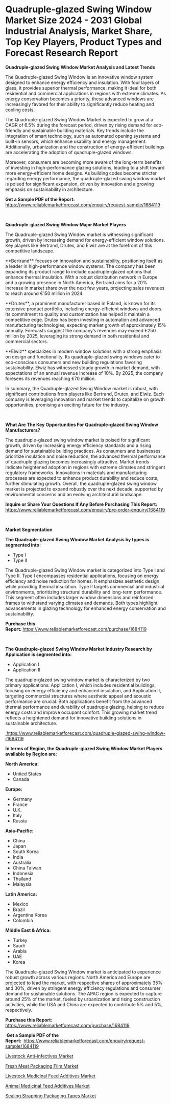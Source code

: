 <p><h1>Quadruple-glazed Swing Window Market Size 2024 - 2031 Global Industrial Analysis, Market Share, Top Key Players, Product Types and Forecast Research Report</h1></p><p><strong>Quadruple-glazed Swing Window Market Analysis and Latest Trends</strong></p>
<p><p>The Quadruple-glazed Swing Window is an innovative window system designed to enhance energy efficiency and insulation. With four layers of glass, it provides superior thermal performance, making it ideal for both residential and commercial applications in regions with extreme climates. As energy conservation becomes a priority, these advanced windows are increasingly favored for their ability to significantly reduce heating and cooling costs.</p><p>The Quadruple-glazed Swing Window Market is expected to grow at a CAGR of 6.5% during the forecast period, driven by rising demand for eco-friendly and sustainable building materials. Key trends include the integration of smart technology, such as automated opening systems and built-in sensors, which enhance usability and energy management. Additionally, urbanization and the construction of energy-efficient buildings are accelerating the adoption of quadruple-glazed windows. </p><p>Moreover, consumers are becoming more aware of the long-term benefits of investing in high-performance glazing solutions, leading to a shift toward more energy-efficient home designs. As building codes become stricter regarding energy performance, the quadruple-glazed swing window market is poised for significant expansion, driven by innovation and a growing emphasis on sustainability in architecture.</p></p>
<p><strong>Get a Sample PDF of the Report:&nbsp;</strong> <a href="https://www.reliablemarketforecast.com/enquiry/request-sample/1684119?utm_campaign=1134&utm_medium=2&utm_source=Github&utm_content=ia&utm_term=15102024&utm_id=quadruple-glazed-swing-window">https://www.reliablemarketforecast.com/enquiry/request-sample/1684119</a></p>
<p>&nbsp;</p>
<p><strong>Quadruple-glazed Swing Window Major Market Players</strong></p>
<p><p>The Quadruple-glazed Swing Window market is witnessing significant growth, driven by increasing demand for energy-efficient window solutions. Key players like Bertrand, Drutex, and Elwiz are at the forefront of this competitive landscape.</p><p>**Bertrand** focuses on innovation and sustainability, positioning itself as a leader in high-performance window systems. The company has been expanding its product range to include quadruple-glazed options that enhance thermal insulation. With a robust distribution network in Europe and a growing presence in North America, Bertrand aims for a 20% increase in market share over the next few years, projecting sales revenues to reach around €150 million in 2024.</p><p>**Drutex**, a prominent manufacturer based in Poland, is known for its extensive product portfolio, including energy-efficient windows and doors. Its commitment to quality and customization has helped it maintain a competitive edge. Drutex has been investing in automation and advanced manufacturing technologies, expecting market growth of approximately 15% annually. Forecasts suggest the company’s revenues may exceed €250 million by 2025, leveraging its strong demand in both residential and commercial sectors.</p><p>**Elwiz** specializes in modern window solutions with a strong emphasis on design and functionality. Its quadruple-glazed swing windows cater to eco-conscious consumers and new building regulations favoring sustainability. Elwiz has witnessed steady growth in market demand, with expectations of an annual revenue increase of 10%. By 2025, the company foresees its revenues reaching €70 million.</p><p>In summary, the Quadruple-glazed Swing Window market is robust, with significant contributions from players like Bertrand, Drutex, and Elwiz. Each company is leveraging innovation and market trends to capitalize on growth opportunities, promising an exciting future for the industry.</p></p>
<p>&nbsp;</p>
<p><strong>What Are The Key Opportunities For Quadruple-glazed Swing Window Manufacturers?</strong></p>
<p><p>The quadruple-glazed swing window market is poised for significant growth, driven by increasing energy efficiency standards and a rising demand for sustainable building practices. As consumers and businesses prioritize insulation and noise reduction, the advanced thermal performance of quadruple glazing becomes increasingly attractive. Market trends indicate heightened adoption in regions with extreme climates and stringent regulatory frameworks. Innovations in materials and manufacturing processes are expected to enhance product durability and reduce costs, further stimulating growth. Overall, the quadruple-glazed swing window market is projected to expand robustly over the next decade, supported by environmental concerns and an evolving architectural landscape.</p></p>
<p><strong>Inquire or Share Your Questions If Any Before Purchasing This Report:</strong> <a href="https://www.reliablemarketforecast.com/enquiry/pre-order-enquiry/1684119?utm_campaign=1134&utm_medium=2&utm_source=Github&utm_content=ia&utm_term=15102024&utm_id=quadruple-glazed-swing-window">https://www.reliablemarketforecast.com/enquiry/pre-order-enquiry/1684119</a></p>
<p>&nbsp;</p>
<p><strong>Market Segmentation</strong></p>
<p><strong>The Quadruple-glazed Swing Window Market Analysis by types is segmented into:</strong></p>
<p><ul><li>Type I</li><li>Type II</li></ul></p>
<p><p>The Quadruple-glazed Swing Window market is categorized into Type I and Type II. Type I encompasses residential applications, focusing on energy efficiency and noise reduction for homes. It emphasizes aesthetic design while providing thermal insulation. Type II targets commercial and industrial environments, prioritizing structural durability and long-term performance. This segment often includes larger window dimensions and reinforced frames to withstand varying climates and demands. Both types highlight advancements in glazing technology for enhanced energy conservation and sustainability.</p></p>
<p><strong>Purchase this Report:&nbsp;</strong><a href="https://www.reliablemarketforecast.com/purchase/1684119?utm_campaign=1134&utm_medium=2&utm_source=Github&utm_content=ia&utm_term=15102024&utm_id=quadruple-glazed-swing-window">https://www.reliablemarketforecast.com/purchase/1684119</a></p>
<p>&nbsp;</p>
<p><strong>The Quadruple-glazed Swing Window Market Industry Research by Application is segmented into:</strong></p>
<p><ul><li>Application I</li><li>Application II</li></ul></p>
<p><p>The quadruple-glazed swing window market is characterized by two primary applications: Application I, which includes residential buildings, focusing on energy efficiency and enhanced insulation, and Application II, targeting commercial structures where aesthetic appeal and acoustic performance are crucial. Both applications benefit from the advanced thermal performance and durability of quadruple glazing, helping to reduce energy costs and improve occupant comfort. This growing market trend reflects a heightened demand for innovative building solutions in sustainable architecture.</p></p>
<p><a href="https://www.reliablemarketforecast.com/quadruple-glazed-swing-window-r1684119?utm_campaign=1134&utm_medium=2&utm_source=Github&utm_content=ia&utm_term=15102024&utm_id=quadruple-glazed-swing-window">&nbsp;https://www.reliablemarketforecast.com/quadruple-glazed-swing-window-r1684119</a></p>
<p><strong>In terms of Region, the Quadruple-glazed Swing Window Market Players available by Region are:</strong></p>
<p>
    <p> <strong> North America: </strong>
        <ul>
            <li>United States</li>
            <li>Canada</li>
        </ul>
        </p> 
    <p> <strong> Europe: </strong>
        <ul>
            <li>Germany</li>
            <li>France</li>
            <li>U.K.</li>
            <li>Italy</li>
            <li>Russia</li>
        </ul>
        </p> 
    <p> <strong> Asia-Pacific: </strong>
        <ul>
            <li>China</li>
            <li>Japan</li>
            <li>South Korea</li>
            <li>India</li>
            <li>Australia</li>
            <li>China Taiwan</li>
            <li>Indonesia</li>
            <li>Thailand</li>
            <li>Malaysia</li>
        </ul>
        </p> 
    <p> <strong> Latin America: </strong>
        <ul>
            <li>Mexico</li>
            <li>Brazil</li>
            <li>Argentina Korea</li>
            <li>Colombia</li>
        </ul>
        </p> 
    <p> <strong> Middle East & Africa: </strong>
        <ul>
            <li>Turkey</li>
            <li>Saudi</li>
            <li>Arabia</li>
            <li>UAE</li>
            <li>Korea</li>
        </ul>
    </p>
    </p>
<p><p>The Quadruple-glazed Swing Window market is anticipated to experience robust growth across various regions. North America and Europe are projected to lead the market, with respective shares of approximately 35% and 30%, driven by stringent energy efficiency regulations and consumer demand for sustainable solutions. The APAC region is expected to capture around 25% of the market, fueled by urbanization and rising construction activities, while the USA and China are expected to contribute 5% and 5%, respectively.</p></p>
<p><strong>Purchase this Report: </strong><a href="https://www.reliablemarketforecast.com/purchase/1684119?utm_campaign=1134&utm_medium=2&utm_source=Github&utm_content=ia&utm_term=15102024&utm_id=quadruple-glazed-swing-window">https://www.reliablemarketforecast.com/purchase/1684119</a></p>
<p>&nbsp;<strong>Get a Sample PDF of the Report:&nbsp;&nbsp;</strong><a href="https://www.reliablemarketforecast.com/enquiry/request-sample/1684119?utm_campaign=1134&utm_medium=2&utm_source=Github&utm_content=ia&utm_term=15102024&utm_id=quadruple-glazed-swing-window">https://www.reliablemarketforecast.com/enquiry/request-sample/1684119</a></p>
<p><strong></strong></p>
<p><p><a href="https://www.linkedin.com/pulse/global-livestock-anti-infectives-99-cagr-forecast-2024--tdewf?trk=public_post_embed_feed-article-content&utm_campaign=1134&utm_medium=2&utm_source=Github&utm_content=ia&utm_term=15102024&utm_id=quadruple-glazed-swing-window">Livestock Anti-infectives Market</a></p><p><a href="https://github.com/delena1hcpbatel/Market-Research-Report-List-1/blob/main/fresh-meat-packaging-film-market.md?utm_campaign=1134&utm_medium=2&utm_source=Github&utm_content=ia&utm_term=15102024&utm_id=quadruple-glazed-swing-window">Fresh Meat Packaging Film Market</a></p><p><a href="https://www.linkedin.com/pulse/livestock-medicinal-feed-additives-market-consolidation-impact-99csf?trk=public_post_embed_feed-article-content&utm_campaign=1134&utm_medium=2&utm_source=Github&utm_content=ia&utm_term=15102024&utm_id=quadruple-glazed-swing-window">Livestock Medicinal Feed Additives Market</a></p><p><a href="https://www.linkedin.com/pulse/animal-medicinal-feed-additives-market-segmentation-geographical-dsamf?trk=public_post_embed_feed-article-content&utm_campaign=1134&utm_medium=2&utm_source=Github&utm_content=ia&utm_term=15102024&utm_id=quadruple-glazed-swing-window">Animal Medicinal Feed Additives Market</a></p><p><a href="https://github.com/alea79alre/Market-Research-Report-List-1/blob/main/sealing-strapping-packaging-tapes-market.md?utm_campaign=1134&utm_medium=2&utm_source=Github&utm_content=ia&utm_term=15102024&utm_id=quadruple-glazed-swing-window">Sealing Strapping Packaging Tapes Market</a></p></p>